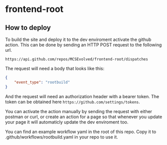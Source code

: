 # frontend-root

## How to deploy

To build the site and deploy it to the dev enviroment activate the github action.
This can be done by sending an HTTP POST request to the following url.

`https://api.github.com/repos/MCSEvolved/frontend-root/dispatches`

The request will need a body that looks like this:

```JSON
{
    "event_type": "rootbuild"
}
```

And the request will need an authorization header with a bearer token.
The token can be obtained here `https://github.com/settings/tokens`.

You can activate the action manually by sending the request with either postman or curl, or create an action for a page so that whenever you update your page it will automaticly update the dev enviroment too.

You can find an example workflow yaml in the root of this repo. Copy it to .github/workflows/rootbuild.yaml in your repo to use it.

